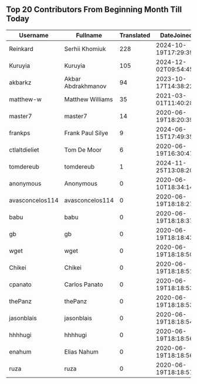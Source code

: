 ## Top 20 Contributors From Beginning Month Till Today ##
|Username|Fullname|Translated|DateJoined|Language|
|--------|--------|----------|----------|-------|
|Reinkard|Serhii Khomiuk|228|2024-10-19T17:29:39.|uk|
|Kuruyia|Kuruyia|105|2024-12-02T09:54:45Z|fr|
|akbarkz|Akbar Abdrakhmanov|94|2023-10-17T14:38:22.|kk|
|matthew-w|Matthew Williams|35|2021-03-01T11:40:28.|en_AU|
|master7|master7|14|2020-06-19T18:20:39.|pl|
|frankps|Frank Paul Silye|9|2024-06-15T17:49:35.|nb_NO|
|ctlaltdieliet|Tom De Moor|6|2020-06-19T16:30:47Z|nl|
|tomdereub|tomdereub|1|2024-11-25T13:08:20.||
|anonymous|Anonymous|0|2020-06-10T18:34:14.||
|avasconcelos114|avasconcelos114|0|2020-06-19T18:18:27Z||
|babu|babu|0|2020-06-19T18:18:37.||
|gb|gb|0|2020-06-19T18:18:43.||
|wget|wget|0|2020-06-19T18:18:50Z|ro|
|Chikei|Chikei|0|2020-06-19T18:18:51Z|zh_Hant|
|cpanato|Carlos Panato|0|2020-06-19T18:18:53Z||
|thePanz|thePanz|0|2020-06-19T18:18:53Z||
|jasonblais|jasonblais|0|2020-06-19T18:18:54Z||
|hhhhugi|hhhhugi|0|2020-06-19T18:18:56.||
|enahum|Elias  Nahum|0|2020-06-19T18:18:56Z|es|
|ruza|ruza|0|2020-06-19T18:18:57.||
